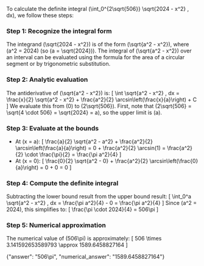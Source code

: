 

To calculate the definite integral \(\int_0^{2\sqrt{506}} \sqrt{2024 - x^2} \, dx\), we follow these steps:

### Step 1: Recognize the integral form
The integrand \(\sqrt{2024 - x^2}\) is of the form \(\sqrt{a^2 - x^2}\), where \(a^2 = 2024\) (so \(a = \sqrt{2024}\)). The integral of \(\sqrt{a^2 - x^2}\) over an interval can be evaluated using the formula for the area of a circular segment or by trigonometric substitution.

### Step 2: Analytic evaluation
The antiderivative of \(\sqrt{a^2 - x^2}\) is:
\[
\int \sqrt{a^2 - x^2} \, dx = \frac{x}{2} \sqrt{a^2 - x^2} + \frac{a^2}{2} \arcsin\left(\frac{x}{a}\right) + C
\]
We evaluate this from \(0\) to \(2\sqrt{506}\). First, note that \(2\sqrt{506} = \sqrt{4 \cdot 506} = \sqrt{2024} = a\), so the upper limit is \(a\).

### Step 3: Evaluate at the bounds
- At \(x = a\):
  \[
  \frac{a}{2} \sqrt{a^2 - a^2} + \frac{a^2}{2} \arcsin\left(\frac{a}{a}\right) = 0 + \frac{a^2}{2} \arcsin(1) = \frac{a^2}{2} \cdot \frac{\pi}{2} = \frac{\pi a^2}{4}
  \]
- At \(x = 0\):
  \[
  \frac{0}{2} \sqrt{a^2 - 0} + \frac{a^2}{2} \arcsin\left(\frac{0}{a}\right) = 0 + 0 = 0
  \]

### Step 4: Compute the definite integral
Subtracting the lower bound result from the upper bound result:
\[
\int_0^a \sqrt{a^2 - x^2} \, dx = \frac{\pi a^2}{4} - 0 = \frac{\pi a^2}{4}
\]
Since \(a^2 = 2024\), this simplifies to:
\[
\frac{\pi \cdot 2024}{4} = 506\pi
\]

### Step 5: Numerical approximation
The numerical value of \(506\pi\) is approximately:
\[
506 \times 3.141592653589793 \approx 1589.6458827164
\]

{"answer": "506\\pi", "numerical_answer": "1589.6458827164"}